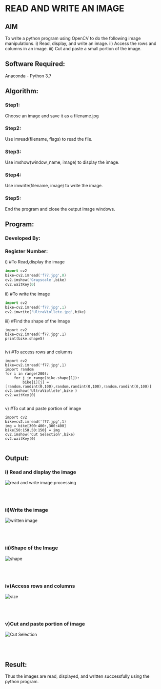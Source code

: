 # READ AND WRITE AN IMAGE
## AIM
To write a python program using OpenCV to do the following image manipulations.
i) Read, display, and write an image.
ii) Access the rows and columns in an image.
iii) Cut and paste a small portion of the image.

## Software Required:
Anaconda - Python 3.7
## Algorithm:
### Step1:
Choose an image and save it as a filename.jpg
### Step2:
Use imread(filename, flags) to read the file.
### Step3:
Use imshow(window_name, image) to display the image.
### Step4:
Use imwrite(filename, image) to write the image.
### Step5:
End the program and close the output image windows.
## Program:
### Developed By:
### Register Number: 
i) #To Read,display the image
```python
import cv2
bike=cv2.imread('f77.jpg',0)
cv2.imshow('Grayscale',bike)
cv2.waitKey(0)
```
ii) #To write the image
```python 
import cv2
bike=cv2.imread('f77.jpg',1)
cv2.imwrite('UltraViollete.jpg',bike)
```
iii) #Find the shape of the Image
```python3
import cv2
bike=cv2.imread('f77.jpg',1)
print(bike.shapeS)


```
iv) #To access rows and columns

```python3
import cv2
bike=cv2.imread('f77.jpg',1)
import random
for i in range(200):
    for j in range(bike.shape[1]):
        bike[i][j] = [random.randint(0,100),random.randint(0,100),random.randint(0,100)]
cv2.imshow('UltraViollete',bike )
cv2.waitKey(0)


```
v) #To cut and paste portion of image
```python3
import cv2
bike=cv2.imread('f77.jpg',1)
img = bike[300:400:,300:400]
bike[50:150,50:150] = img
cv2.imshow('Cut Selection',bike)
cv2.waitKey(0)


```

## Output:

### i) Read and display the image
![read and write image processing ](https://user-images.githubusercontent.com/93978702/161278239-425a59f0-eae2-42df-b2c4-682f28a02251.png)

<br>
<br>

### ii)Write the image
![written image](https://user-images.githubusercontent.com/93978702/161279061-34c377bb-5afa-4405-8720-4a49ffc2fc76.png)

<br>
<br>

### iii)Shape of the Image
![shape ](https://user-images.githubusercontent.com/93978702/161279335-d360e0d7-de41-4a2a-963c-dea2d017a21c.png)

<br>
<br>

### iv)Access rows and columns
![size ](https://user-images.githubusercontent.com/93978702/161279946-76def3bb-05c8-4131-8ef3-e86d09a46e92.png)

<br>
<br>

### v)Cut and paste portion of image
![Cut Selection](https://user-images.githubusercontent.com/93978702/161280249-7ea34567-c1f1-426e-8f70-a1d8adfdb7b7.png)

<br>
<br>

## Result:
Thus the images are read, displayed, and written successfully using the python program.


